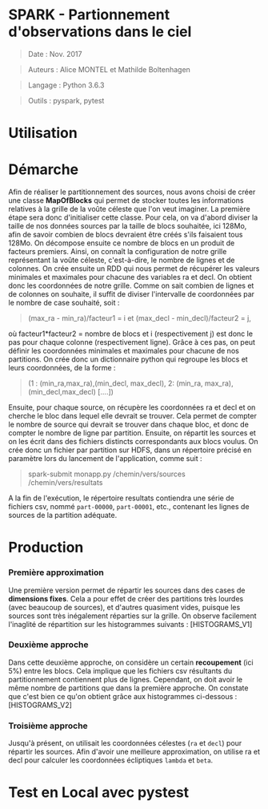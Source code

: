# SPARK - Partionnement d'observations dans le ciel 

>Date : Nov. 2017 

>Auteurs : Alice MONTEL et Mathilde Boltenhagen

>Langage : Python 3.6.3

>Outils : pyspark, pytest  

# Utilisation 

# Démarche

Afin de réaliser le partitionnement des sources, nous avons choisi de créer une classe **MapOfBlocks** qui permet de stocker toutes les informations relatives à la grille de la voûte céleste que l'on veut imaginer.
La première étape sera donc d'initialiser cette classe.
Pour cela, on va d'abord diviser la taille de nos données sources par la taille de blocs souhaitée, ici 128Mo, afin de savoir combien de blocs devraient être créés s'ils faisaient tous 128Mo.
On décompose ensuite ce nombre de blocs en un produit de facteurs premiers. Ainsi, on connaît la configuration de notre grille représentant la voûte céleste, c'est-à-dire, le nombre de lignes et de colonnes.
On crée ensuite un RDD qui nous permet de récupérer les valeurs minimales et maximales pour chacune des variables ra et decl. On obtient donc les coordonnées de notre grille. Comme on sait combien de lignes et de colonnes on souhaite, il suffit de diviser l'intervalle de coordonnées par le nombre de case souhaité, soit :
>(max_ra - min_ra)/facteur1 = i et (max_decl - min_decl)/facteur2 = j,

où facteur1*facteur2 = nombre de blocs et i (respectivement j) est donc le pas pour chaque colonne (respectivement ligne).
Grâce à ces pas, on peut définir les coordonnées minimales et maximales pour chacune de nos partitions. 
On crée donc un dictionnaire python qui regroupe les blocs et leurs coordonnées, de la forme :
>(1 : (min_ra,max_ra),(min_decl, max_decl), 2: (min_ra, max_ra), (min_decl,max_decl) [....])

Ensuite, pour chaque source, on récupère les coordonnées ra et decl et on cherche le bloc dans lequel elle devrait se trouver. Cela permet de compter le nombre de source qui devrait se trouver dans chaque bloc, et donc de compter le nombre de ligne par partition. 
Ensuite, on répartit les sources et on les écrit dans des fichiers distincts correspondants aux blocs voulus. 
On crée donc un fichier par partition sur HDFS, dans un répertoire précisé en paramètre lors du lancement de l'application, comme suit : 
> spark-submit monapp.py /chemin/vers/sources /chemin/vers/resultats

A la fin de l'exécution, le répertoire resultats contiendra une série de fichiers csv, nommé `part-00000`, `part-00001`, etc., contenant les lignes de sources de la partition adéquate. 


# Production 

### Première approximation
Une première version permet de répartir les sources dans des cases de **dimensions fixes**. Cela a pour effet de créer des partitions très lourdes (avec beaucoup de sources), et d'autres quasiment vides, puisque les sources sont très inégalement réparties sur la grille. 
On observe facilement l'inaglité de répartition sur les histogrammes suivants : 
[HISTOGRAMS_V1]

### Deuxième approche 
Dans cette deuxième approche, on considère un certain **recoupement** (ici 5%) entre les blocs. Cela implique que les fichiers csv résultants du partitionnement contiennent plus de lignes. Cependant, on doit avoir le même nombre de partitions que dans la première approche. 
On constate que c'est bien ce qu'on obtient grâce aux histogrammes ci-dessous : 
[HISTOGRAMS_V2]

### Troisième approche
Jusqu'à présent, on utilisait les coordonnées célestes (`ra` et `decl`) pour répartir les sources. Afin d'avoir une meilleure approximation, on utilise ra et decl pour calculer les coordonnées écliptiques `lambda` et `beta`. 


# Test en Local avec pystest 
